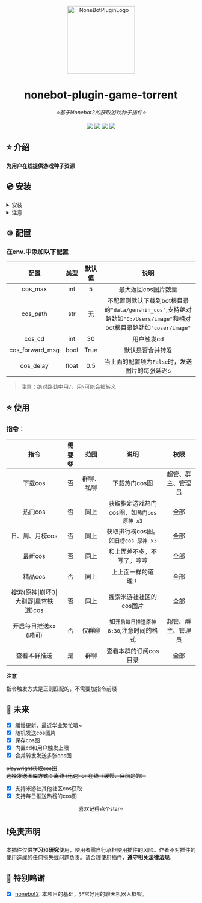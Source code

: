 <div align="center">

<a href="https://v2.nonebot.dev/store"><img src="https://ghproxy.com/https://github.com/Cvandia/nonebot_plugin_genshin_cos/blob/main/res/ico.png" width="180" height="180" alt="NoneBotPluginLogo"></a>

</div>

<div align="center">

# nonebot-plugin-game-torrent

_⭐基于Nonebot2的获取游戏种子插件⭐_


</div>

<div align="center">
<a href="https://www.python.org/downloads/release/python-390/"><img src="https://img.shields.io/badge/python-3.8+-blue"></a>  <a href=""><img src="https://img.shields.io/badge/QQ-1141538825-yellow"></a> <a href="https://github.com/Cvandia/nonebot-plugin-game-torrent/blob/main/LICENCE"><img src="https://img.shields.io/badge/license-MIT-blue"></a> <a href="https://v2.nonebot.dev/"><img src="https://img.shields.io/badge/Nonebot2-rc1+-red"></a>
</div>


## ⭐ 介绍

**为用户在线提供游戏种子资源**

## 💿 安装

<details>
<summary>安装</summary>

pip 安装

```
pip install nonebot-plugin-game-torrent
```
- 在nonebot的pyproject.toml中的plugins = ["xxx"]添加此插件

nb-cli安装

```
nb plugin install nonebot-plugin-game-torrent -U
```

git clone安装(不推荐)

- 命令窗口`cmd`下运行
```bash
git clone https://github.com/Cvandia/nonebot-plugin-game-torrent
```
- 在窗口运行处
将文件夹`nonebot-plugin-torrent-game`复制到bot根目录下的`src/plugins`(或创建bot时的其他名称`xxx/plugins`)

 
 </details>
 
 <details>
 <summary>注意</summary>
 
 推荐镜像站下载
  
 清华源```https://pypi.tuna.tsinghua.edu.cn/simple```
 
 阿里源```https://mirrors.aliyun.com/pypi/simple/```

</details>

## ⚙️ 配置
### 在env.中添加以下配置

| 配置 | 类型 | 默认值 | 说明 |
|:-----:|:----:|:----:|:---:|
|cos_max|int|5|最大返回cos图片数量|
|cos_path|str|无|不配置则默认下载到bot根目录的`"data/genshin_cos"`,支持绝对路劲如`"C:/Users/image"`和相对bot根目录路劲如`"coser/image"`
|cos_cd|int|30|用户触发cd|
|cos_forward_msg|bool|True|默认是否合并转发|
|cos_delay|float|0.5|当上面的配置项为`False`时，发送图片的每张延迟s|

> 注意：绝对路劲中用`/`，用`\`可能会被转义

## ⭐ 使用

### 指令：
| 指令 | 需要@ | 范围 | 说明 |权限|
|:--------:|:----:|:----:|:----:|:----:|
|下载cos|否|群聊、私聊|下载热门cos图|超管、群主、管理员|
|热门cos|否|同上|获取指定游戏热门cos图，如`热门cos 原神 x3`|全部|
|日、周、月榜cos|否|同上|获取排行榜cos图。如`日榜cos 原神 x3`|全部|
|最新cos|否|同上|和上面差不多，不写了，哼哼|全部|
|精品cos|否|同上|上上面一样的道理！|全部|
|搜索(原神\|崩坏3\|大别野\|星穹铁道)cos|否|同上|搜索米游社社区的cos图片|全部|
|开启每日推送xx (时间)|否|仅群聊|如`开启每日推送原神 8:30`,注意时间的格式|超管、群主、管理员|
|查看本群推送|是|群聊|查看本群的订阅cos目录|全部|

**注意**

指令触发方式是正则匹配的，不需要加指令前缀

## 🌙 未来
 - [x] 缓慢更新，最近学业繁忙哦~
 - [x] 随机发送cos图片
 - [x] 保存cos图
 - [x] 内置cd和用户触发上限
 - [x] 合并转发发送多张cos图

~~playwright获取cos图~~
~~选择发送图库方式：离线 (迅速) or 在线（缓慢、目前是的）~~

 - [x] 支持米游社其他社区cos获取
 - [x] 支持每日推送热榜的cos图

<center>喜欢记得点个star⭐</center>

## ❗免责声明

本插件仅供**学习**和**研究**使用，使用者需自行承担使用插件的风险。作者不对插件的使用造成的任何损失或问题负责。请合理使用插件，**遵守相关法律法规**。

## 💝 特别鸣谢

- [x] [nonebot2](https://github.com/nonebot/nonebot2): 本项目的基础，非常好用的聊天机器人框架。